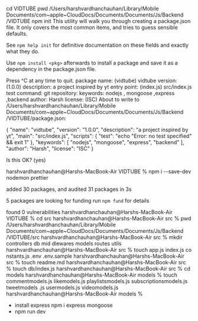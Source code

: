 cd VIDTUBE
pwd
/Users/harshvardhanchauhan/Library/Mobile Documents/com~apple~CloudDocs/Documents/Documents/Js/Backend /VIDTUBE
npm init
This utility will walk you through creating a package.json file.
It only covers the most common items, and tries to guess sensible defaults.

See `npm help init` for definitive documentation on these fields
and exactly what they do.

Use `npm install <pkg>` afterwards to install a package and
save it as a dependency in the package.json file.

Press ^C at any time to quit.
package name: (vidtube) vidtube
version: (1.0.0) 
description: a project inspired by yt
entry point: (index.js) src/index.js
test command: 
git repository: 
keywords: nodejs , mongoose ,express ,backend
author: Harsh
license: (ISC) 
About to write to /Users/harshvardhanchauhan/Library/Mobile Documents/com~apple~CloudDocs/Documents/Documents/Js/Backend /VIDTUBE/package.json:

{
  "name": "vidtube",
  "version": "1.0.0",
  "description": "a project inspired by yt",
  "main": "src/index.js",
  "scripts": {
    "test": "echo \"Error: no test specified\" && exit 1"
  },
  "keywords": [
    "nodejs",
    "mongoose",
    "express",
    "backend"
  ],
  "author": "Harsh",
  "license": "ISC"
}


Is this OK? (yes) 

harshvardhanchauhan@Harshs-MacBook-Air VIDTUBE % npm i --save-dev nodemon prettier

added 30 packages, and audited 31 packages in 3s

5 packages are looking for funding
  run `npm fund` for details

found 0 vulnerabilities
harshvardhanchauhan@Harshs-MacBook-Air VIDTUBE % cd src
harshvardhanchauhan@Harshs-MacBook-Air src % pwd
/Users/harshvardhanchauhan/Library/Mobile Documents/com~apple~CloudDocs/Documents/Documents/Js/Backend /VIDTUBE/src
harshvardhanchauhan@Harshs-MacBook-Air src % mkdir controllers db mid
dlewares models routes utils
harshvardhanchauhan@Harshs-MacBook-Air src % touch app.js index.js co
nstants.js .env .env.sample
harshvardhanchauhan@Harshs-MacBook-Air src % touch readme.md
harshvardhanchauhan@Harshs-MacBook-Air src % touch db/index.js
harshvardhanchauhan@Harshs-MacBook-Air src % cd models
harshvardhanchauhan@Harshs-MacBook-Air models % touch commentmodels.js likemodels.js playlistsmodels.js subscriptionsmodels.js tweetmodels
.js usermodels.js videomodels.js
harshvardhanchauhan@Harshs-MacBook-Air models % 

* install express npm i express mongoose
* npm run dev